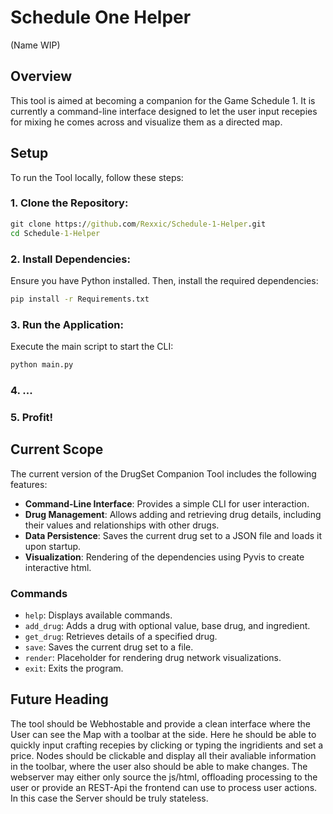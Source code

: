 # Schedule One Helper
(Name WIP)

## Overview
This tool is aimed at becoming a companion for the Game Schedule 1. It is currently a command-line interface designed to let the user input recepies for mixing he comes across and visualize them as a directed map.

## Setup
To run the Tool locally, follow these steps:

### 1. Clone the Repository:

```cmd
git clone https://github.com/Rexxic/Schedule-1-Helper.git
cd Schedule-1-Helper
```
### 2. Install Dependencies:
Ensure you have Python installed. Then, install the required dependencies:

```cmd
pip install -r Requirements.txt
```

### 3. Run the Application:
Execute the main script to start the CLI:
```cmd
python main.py
```
### 4. ...

### 5. Profit!

## Current Scope

The current version of the DrugSet Companion Tool includes the following features:

- **Command-Line Interface**: Provides a simple CLI for user interaction.
- **Drug Management**: Allows adding and retrieving drug details, including their values and relationships with other drugs.
- **Data Persistence**: Saves the current drug set to a JSON file and loads it upon startup.
- **Visualization**: Rendering of the dependencies using Pyvis to create interactive html.

### Commands

- ``help``: Displays available commands.
- ``add_drug``: Adds a drug with optional value, base drug, and ingredient.
- ``get_drug``: Retrieves details of a specified drug.
- ``save``: Saves the current drug set to a file.
- ``render``: Placeholder for rendering drug network visualizations.
- ``exit``: Exits the program.

## Future Heading
The tool should be Webhostable and provide a clean interface where the User can see the Map with a toolbar at the side. Here he should be able to quickly input crafting recepies by clicking or typing the ingridients and set a price. Nodes should be clickable and display all their avaliable information in the toolbar, where the user also should be able to make changes. The webserver may either only source the js/html, offloading processing to the user or provide an REST-Api the frontend can use to process user actions. In this case the Server should be truly stateless.
